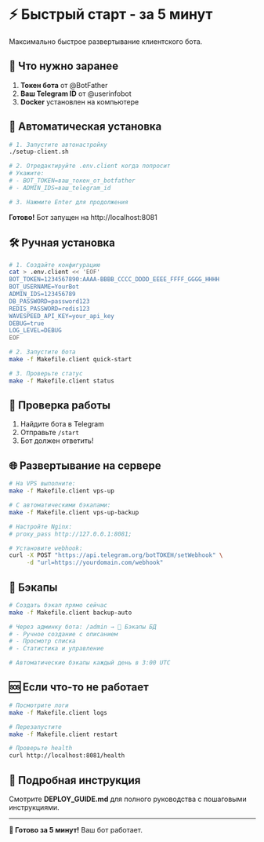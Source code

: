 # ⚡ Быстрый старт - за 5 минут

Максимально быстрое развертывание клиентского бота.

## 🎯 Что нужно заранее

1. **Токен бота** от @BotFather
2. **Ваш Telegram ID** от @userinfobot
3. **Docker** установлен на компьютере

## 🚀 Автоматическая установка

```bash
# 1. Запустите автонастройку
./setup-client.sh

# 2. Отредактируйте .env.client когда попросит
# Укажите:
# - BOT_TOKEN=ваш_токен_от_botfather
# - ADMIN_IDS=ваш_telegram_id

# 3. Нажмите Enter для продолжения
```

**Готово!** Бот запущен на http://localhost:8081

## 🛠️ Ручная установка

```bash
# 1. Создайте конфигурацию
cat > .env.client << 'EOF'
BOT_TOKEN=1234567890:AAAA-BBBB_CCCC_DDDD_EEEE_FFFF_GGGG_HHHH
BOT_USERNAME=YourBot
ADMIN_IDS=123456789
DB_PASSWORD=password123
REDIS_PASSWORD=redis123
WAVESPEED_API_KEY=your_api_key
DEBUG=true
LOG_LEVEL=DEBUG
EOF

# 2. Запустите бота
make -f Makefile.client quick-start

# 3. Проверьте статус
make -f Makefile.client status
```

## 📱 Проверка работы

1. Найдите бота в Telegram
2. Отправьте `/start`
3. Бот должен ответить!

## 🌐 Развертывание на сервере

```bash
# На VPS выполните:
make -f Makefile.client vps-up

# С автоматическими бэкапами:
make -f Makefile.client vps-up-backup

# Настройте Nginx:
# proxy_pass http://127.0.0.1:8081;

# Установите webhook:
curl -X POST "https://api.telegram.org/botТОКЕН/setWebhook" \
     -d "url=https://yourdomain.com/webhook"
```

## 💾 Бэкапы

```bash
# Создать бэкап прямо сейчас
make -f Makefile.client backup-auto

# Через админку бота: /admin → 💾 Бэкапы БД
# - Ручное создание с описанием
# - Просмотр списка
# - Статистика и управление

# Автоматические бэкапы каждый день в 3:00 UTC
```

## 🆘 Если что-то не работает

```bash
# Посмотрите логи
make -f Makefile.client logs

# Перезапустите
make -f Makefile.client restart

# Проверьте health
curl http://localhost:8081/health
```

## 📖 Подробная инструкция

Смотрите **DEPLOY_GUIDE.md** для полного руководства с пошаговыми инструкциями.

---

**🎉 Готово за 5 минут!** Ваш бот работает. 